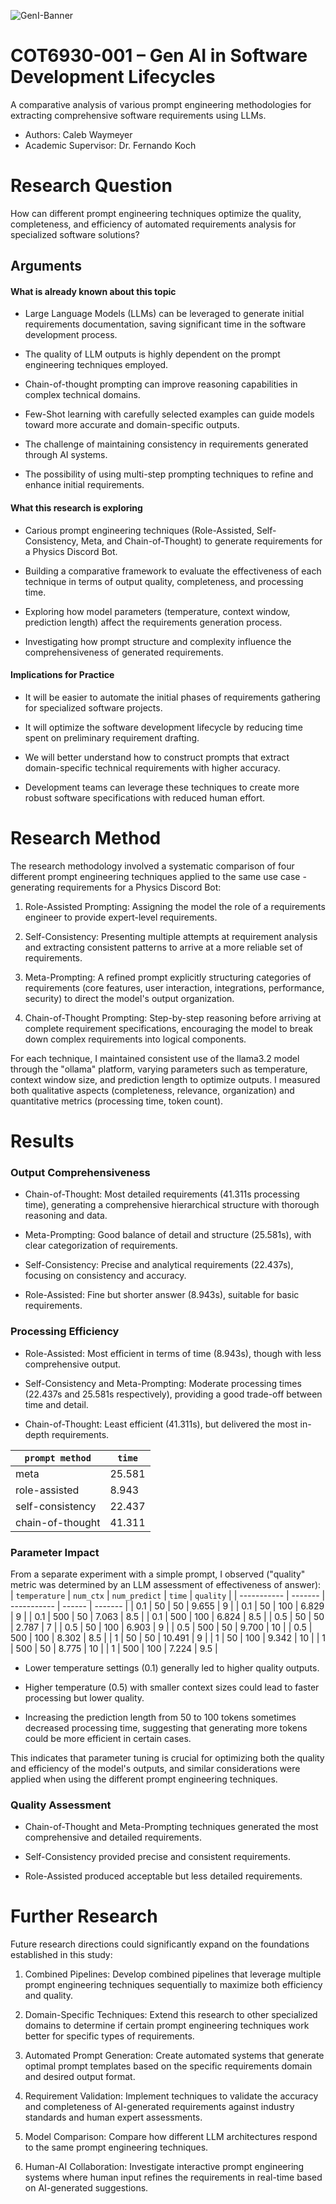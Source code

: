 ![GenI-Banner](https://github.com/genilab-fau/genial-fau.github.io/blob/8f1a2d3523f879e1082918c7bba19553cb6e7212/images/geni-lab-banner.png?raw=true)

# COT6930-001 – Gen AI in Software Development Lifecycles

A comparative analysis of various prompt engineering methodologies for extracting comprehensive software requirements using LLMs.

- Authors: Caleb Waymeyer
- Academic Supervisor: Dr. Fernando Koch

# Research Question

How can different prompt engineering techniques optimize the quality, completeness, and efficiency of automated requirements analysis for specialized software solutions?

## Arguments

#### What is already known about this topic

-   Large Language Models (LLMs) can be leveraged to generate initial requirements documentation, saving significant time in the software development process.
    
-   The quality of LLM outputs is highly dependent on the prompt engineering techniques employed.
    
-   Chain-of-thought prompting can improve reasoning capabilities in complex technical domains.
    
-   Few-Shot learning with carefully selected examples can guide models toward more accurate and domain-specific outputs.
    
-   The challenge of maintaining consistency in requirements generated through AI systems.
    
-   The possibility of using multi-step prompting techniques to refine and enhance initial requirements.
    

#### What this research is exploring

-   Carious prompt engineering techniques (Role-Assisted, Self-Consistency, Meta, and Chain-of-Thought) to generate requirements for a Physics Discord Bot.
    
-   Building a comparative framework to evaluate the effectiveness of each technique in terms of output quality, completeness, and processing time.
    
-  Exploring how model parameters (temperature, context window, prediction length) affect the requirements generation process.
    
-   Investigating how prompt structure and complexity influence the comprehensiveness of generated requirements.
    

#### Implications for Practice

-   It will be easier to automate the initial phases of requirements gathering for specialized software projects.
    
-   It will optimize the software development lifecycle by reducing time spent on preliminary requirement drafting.
    
-   We will better understand how to construct prompts that extract domain-specific technical requirements with higher accuracy.
    
-   Development teams can leverage these techniques to create more robust software specifications with reduced human effort.
    

# Research Method

The research methodology involved a systematic comparison of four different prompt engineering techniques applied to the same use case - generating requirements for a Physics Discord Bot:

1.  Role-Assisted Prompting: Assigning the model the role of a requirements engineer to provide expert-level requirements.
    
2.  Self-Consistency: Presenting multiple attempts at requirement analysis and extracting consistent patterns to arrive at a more reliable set of requirements.
    
3.  Meta-Prompting: A refined prompt explicitly structuring categories of requirements (core features, user interaction, integrations, performance, security) to direct the model's output organization.
    
4.  Chain-of-Thought Prompting: Step-by-step reasoning before arriving at complete requirement specifications, encouraging the model to break down complex requirements into logical components.

For each technique, I maintained consistent use of the llama3.2 model through the "ollama" platform, varying parameters such as temperature, context window size, and prediction length to optimize outputs. I measured both qualitative aspects (completeness, relevance, organization) and quantitative metrics (processing time, token count).

# Results

### Output Comprehensiveness

-   Chain-of-Thought: Most detailed requirements (41.311s processing time), generating a comprehensive hierarchical structure with thorough reasoning and data.
    
-   Meta-Prompting: Good balance of detail and structure (25.581s), with clear categorization of requirements.
    
-   Self-Consistency: Precise and analytical requirements (22.437s), focusing on consistency and accuracy.
    
-   Role-Assisted: Fine but shorter answer (8.943s), suitable for basic requirements.
    

### Processing Efficiency

-   Role-Assisted: Most efficient in terms of time (8.943s), though with less comprehensive output.
    
-   Self-Consistency and Meta-Prompting: Moderate processing times (22.437s and 25.581s respectively), providing a good trade-off between time and detail.
    
-   Chain-of-Thought: Least efficient (41.311s), but delivered the most in-depth requirements.

| `prompt method`    | `time`   |
| ---------------- | ------ |
| meta             | 25.581 |
| role-assisted    | 8.943  |
| self-consistency | 22.437 |
| chain-of-thought | 41.311 |
    

### Parameter Impact

From a separate experiment with a simple prompt, I observed ("quality" metric was determined by an LLM assessment of effectiveness of answer):
| `temperature` | `num_ctx` | `num_predict` | `time`   | `quality` |
| ----------- | ------- | ----------- | ------ | ------- |
| 0.1         | 50      | 50          | 9.655  | 9       |
| 0.1         | 50      | 100         | 6.829  | 9       |
| 0.1         | 500     | 50          | 7.063  | 8.5     |
| 0.1         | 500     | 100         | 6.824  | 8.5     |
| 0.5         | 50      | 50          | 2.787  | 7       |
| 0.5         | 50      | 100         | 6.903  | 9       |
| 0.5         | 500     | 50          | 9.700  | 10      |
| 0.5         | 500     | 100         | 8.302  | 8.5     |
| 1           | 50      | 50          | 10.491 | 9       |
| 1           | 50      | 100         | 9.342  | 10      |
| 1           | 500     | 50          | 8.775  | 10      |
| 1           | 500     | 100         | 7.224  | 9.5     |

-   Lower temperature settings (0.1) generally led to higher quality outputs.
    
-   Higher temperature (0.5) with smaller context sizes could lead to faster processing but lower quality.
    
-   Increasing the prediction length from 50 to 100 tokens sometimes decreased processing time, suggesting that generating more tokens could be more efficient in certain cases.
    

This indicates that parameter tuning is crucial for optimizing both the quality and efficiency of the model's outputs, and similar considerations were applied when using the different prompt engineering techniques.

### Quality Assessment

-   Chain-of-Thought and Meta-Prompting techniques generated the most comprehensive and detailed requirements.
    
-   Self-Consistency provided precise and consistent requirements.
    
-   Role-Assisted produced acceptable but less detailed requirements.
    

# Further Research

Future research directions could significantly expand on the foundations established in this study:

1.  Combined Pipelines: Develop combined pipelines that leverage multiple prompt engineering techniques sequentially to maximize both efficiency and quality.
    
2.  Domain-Specific Techniques: Extend this research to other specialized domains to determine if certain prompt engineering techniques work better for specific types of requirements.
    
3.  Automated Prompt Generation: Create automated systems that generate optimal prompt templates based on the specific requirements domain and desired output format.
    
4.  Requirement Validation: Implement techniques to validate the accuracy and completeness of AI-generated requirements against industry standards and human expert assessments.
    
5.  Model Comparison: Compare how different LLM architectures respond to the same prompt engineering techniques.
    
6.  Human-AI Collaboration: Investigate interactive prompt engineering systems where human input refines the requirements in real-time based on AI-generated suggestions.

